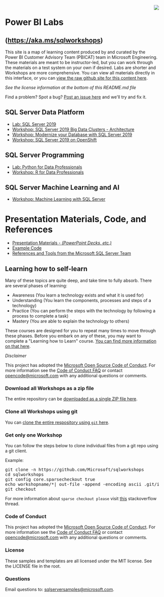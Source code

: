 <img style="float: right;" src="https://github.com/Microsoft/sqlworkshops/blob/master/graphics/solutions-microsoft-logo-small.png">

# Power BI Labs
## (https://aka.ms/sqlworkshops)

This site is a map of learning content produced by and curated by the Power BI Customer Advisory Team (PBICAT) team in Microsoft Engineering. These materials are meant to be instructor-led, but you can work through the materials on a test system on your own if desired. Labs are shorter and Workshops are more comprehensive. You can view all materials directly in this interface, or you can [view the raw github site for this content here](https://github.com/Microsoft/sqlworkshops). 

*See the license information at the bottom of this README.md file*

Find a problem? Spot a bug? [Post an issue here](https://github.com/Microsoft/sqlworkshops/issues) and we'll try and fix it.

## SQL Server Data Platform

- [Lab: SQL Server 2019](https://github.com/microsoft/sqlworkshops/tree/master/sql2019lab)
- [Workshop: SQL Server 2019 Big Data Clusters - Architecture](https://github.com/Microsoft/sqlworkshops/tree/master/sqlserver2019bigdataclusters)
- [Workshop: Modernize your Database with SQL Server 2019](https://github.com/Microsoft/sqlworkshops/tree/master/ModernizeYourDatabases2019)
- [Workshop: SQL Server 2019 on OpenShift](https://github.com/Microsoft/sqlworkshops/tree/master/SQLonOpenShift)

## SQL Server Programming

- [Lab: Python for Data Professionals](https://github.com/Microsoft/sqlworkshops/tree/master/PythonForDataProfessionals)
- [Workshop: R for Data Professionals](https://github.com/Microsoft/sqlworkshops/tree/master/RForDataProfessionals)

## SQL Server Machine Learning and AI

- [Workshop: Machine Learning with SQL Server](https://github.com/Microsoft/sqlworkshops/tree/master/SQLServerMLServices)

# Presentation Materials, Code, and References

- [Presentation Materials - *(PowerPoint Decks, etc.)*](https://github.com/Microsoft/sqlworkshops/tree/master/References/README.MD#decks)
- [Example Code](https://github.com/Microsoft/sqlworkshops/tree/master/References/README.MD#code)
- [References and Tools from the Microsoft SQL Server Team](https://github.com/Microsoft/sqlworkshops/tree/master/References/README.MD#links)

## Learning how to self-learn

Many of these topics are quite deep, and take time to fully absorb. There are several phases of learning:

 - Awareness (You learn a technology exists and what it is used for)
 - Understanding (You learn the components, processes and steps of a technology)
 - Practice (You can perform the steps with the technology by following a process to complete a task)
 - Mastery (You are able to explain the technology to others)


These courses are designed for you to repeat many times to move through these phases. Before you embark on any of these, you may want to complete a "Learning how to Learn" course. <a href="https://www.nytimes.com/2017/08/04/education/edlife/learning-how-to-learn-barbara-oakley.html" target="_blank">You can find more information on that here</a>. 

*Disclaimer*

This project has adopted the [Microsoft Open Source Code of Conduct](https://opensource.microsoft.com/codeofconduct/). For more information see the [Code of Conduct FAQ](https://opensource.microsoft.com/codeofconduct/faq/) or contact [opencode@microsoft.com](mailto:opencode@microsoft.com) with any additional questions or comments.

### Download all Workshops as a zip file

The entire repository can be [downloaded as a single ZIP file here](https://github.com/Microsoft/sqlworkshops/archive/master.zip). 


### Clone all Workshops using git

You can [clone the entire respository using `git` here](https://github.com/Microsoft/sqlworkshops.git). 

### Get only one Workshop
You can follow the steps below to clone individual files from a git repo using a git client. 

Example:

<pre>
git clone -n https://github.com/Microsoft/sqlworkshops
cd sqlworkshops
git config core.sparsecheckout true
echo workshopname/*| out-file -append -encoding ascii .git/info/sparse-checkout
git checkout
</pre>

For more information about `sparse checkout please` visit [this](https://stackoverflow.com/questions/23289006/on-windows-git-error-sparse-checkout-leaves-no-entry-on-the-working-directory) stackoverflow thread.

### Code of Conduct
This project has adopted the [Microsoft Open Source Code of Conduct](https://opensource.microsoft.com/codeofconduct/). For more information see the [Code of Conduct FAQ](https://opensource.microsoft.com/codeofconduct/faq/) or contact [opencode@microsoft.com](mailto:opencode@microsoft.com) with any additional questions or comments.

### License
These samples and templates are all licensed under the MIT license. See the LICENSE file in the root.

### Questions
Email questions to: sqlserversamples@microsoft.com.
